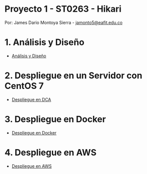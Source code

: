 # Proyecto 1 - ST0263 - Hikari
Por: James Dario Montoya Sierra - jamonto5@eafit.edu.co

# 1. Análisis y Diseño

* [Análisis y Diseño](analisis.md)

# 2. Despliegue en un Servidor con CentOS 7

* [Despliegue en DCA](despliegue-en-dca.md)

# 3. Despliegue en Docker

* [Despliegue en Docker](despliegue-en-docker.md)

# 4. Despliegue en AWS

* [Despliegue en AWS](despliegue-en-aws.md)
